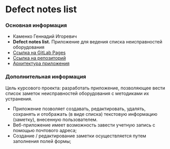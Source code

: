 # Defect notes list

### Основная информация
- Каменко Геннадий Игоревич
- **Defect notes list.** Приложение для ведения списка неисправностей оборудования
- [Ссылка на GitLab Pages](https://fintech-js-autumn-2024.edu-gitlab.ru/Students/g.kamenko/Homeworks/course-work/defect-notes-list/)
- [Ссылка на репозиторий](https://gitlab.education.tbank.ru/fintech-js-autumn-2024/Students/g.kamenko/Homeworks/course-work/defect-notes-list)
- [Архитектура приложения](https://excalidraw.com/#json=OXYvlQHyKDGL0JN2CCjLX,0oMZUdtrKDz_G1pxCulvJA)

### Дополнительная информация
Цель курсового проекта: разработать приложение, позволяющее вести список заметок неисправностей оборудования с методиками их устранения.

- Приложение позволяет создавать, редактировать, удалять, сохранять и отображать (в виде списка) текстовую информацию (заметку), внесенную пользователем.
- Веб-приложение имеет возможность завести учетную запись с помощью почтового адреса;
- Создание / редактирование заметки осуществляется путем заполнения полей формы;


